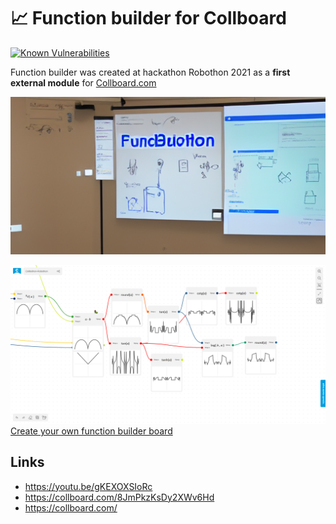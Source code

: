 # 📈 Function builder for Collboard

<!--Badges-->
<!--⚠️WARNING: This section was generated by https://github.com/hejny/batch-project-editor/blob/main/src/workflows/800-badges/badges.ts so every manual change will be overwritten.-->


[![Known Vulnerabilities](https://snyk.io/test/github/collboard/function-builder/badge.svg)](https://snyk.io/test/github/collboard/function-builder)
<!--[![License of 📈 Function builder for Collboard](https://img.shields.io/github/license/collboard/function-builder.svg?style=flat)](https://github.com/collboard/function-builder/blob/main/LICENSE)-->
<!--[![lint](https://github.com/collboard/function-builder/actions/workflows/lint.yml/badge.svg)](https://github.com/collboard/function-builder/actions/workflows/lint.yml)-->
<!--[![test](https://github.com/collboard/function-builder/actions/workflows/test.yml/badge.svg)](https://github.com/collboard/function-builder/actions/workflows/test.yml)-->
<!--[![Issues](https://img.shields.io/github/issues/collboard/function-builder.svg?style=flat)](https://github.com/collboard/function-builder/issues)-->

<!--/Badges-->

Function builder was created at hackathon Robothon 2021 as a **first external module** for [Collboard.com](https://www.npmjs.com/package/@collboard/modules-sdk/)



<!--Wallpaper-->
<!--⚠️WARNING: This section was generated by https://github.com/hejny/batch-project-editor/blob/main/src//workflows/315-ai-generated-wallpaper/4-aiGeneratedWallpaperUseInReadme.ts so every manual change will be overwritten.-->
![Wallpaper of 📈 Function builder for Collboard](assets/ai/wallpaper/gallery/150269b4-583c-43a5-9048-ef6cd0f5b6c5-0_0.png)
<!--/Wallpaper-->

[![Module showcase](./assets/screenshots/function-builder.png) Create your own function builder board](https://collboard.com/new?redirect=1&modulesOn=@collboard/function-builder-tool)

## Links

-   https://youtu.be/gKEXOXSIoRc
-   https://collboard.com/8JmPkzKsDy2XWv6Hd
-   https://collboard.com/






